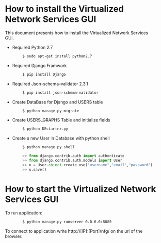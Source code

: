 # How to install the Virtualized Network Services GUI

This document presents how to install the Virtualized Network Services GUI.

* Required Python 2.7
```sh
        $ sudo apt-get install python2.7
```

* Required Django Framwork
```sh
        $ pip install Django
```

* Required Json-schema-validator 2.3.1

```sh
        $ pip install json-schema-validator
```
* Create DataBase for Django and USERS table
```sh
        $ python manage.py migrate
```

* Create USERS_GRAPHS Table and initialize fields    
```sh
        $ python DBstarter.py
```

* Create a new User in Database with python shell

```sh
        $ python manage.py shell
```
```python
        >> from django.contrib.auth import authenticate
        >> from django.contrib.auth.models import User
        >> u = User.object.create_use("username","email","password")
        >> u.save()
```


# How to start the Virtualized Network Services GUI

To run application:
```sh
        $ python manage.py runserver 0.0.0.0:8080
```

To connect to application write http://[IP]:[Port]/nfg/ on the url of the browser.
